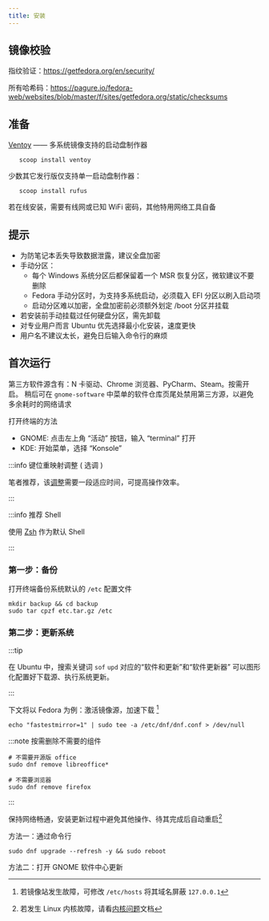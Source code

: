 ```yaml
---
title: 安装
---
```


## 镜像校验

指纹验证：https://getfedora.org/en/security/

所有哈希码：https://pagure.io/fedora-web/websites/blob/master/f/sites/getfedora.org/static/checksums

## 准备

[Ventoy](https://www.ventoy.net/cn/download.html)
—— 多系统镜像支持的启动盘制作器

       scoop install ventoy

少数其它发行版仅支持单一启动盘制作器：

       scoop install rufus

若在线安装，需要有线网或已知 WiFi 密码，其他特用网络工具自备

## 提示

- 为防笔记本丢失导致数据泄露，建议全盘加密
- 手动分区：
  - 每个 Windows 系统分区后都保留着一个 MSR 恢复分区，微软建议不要删除
  - Fedora 手动分区时，为支持多系统启动，必须载入 EFI 分区以刷入启动项
  - 启动分区难以加密，全盘加密前必须额外划定 /boot 分区并挂载
- 若安装前手动挂载过任何硬盘分区，需先卸载
- 对专业用户而言 Ubuntu 优先选择最小化安装，速度更快
- 用户名不建议太长，避免日后输入命令行的麻烦

## 首次运行

第三方软件源含有：N 卡驱动、Chrome 浏览器、PyCharm、Steam。按需开启。
稍后可在 `gnome-software` 中菜单的软件仓库页尾处禁用第三方源，以避免多余耗时的网络请求

打开终端的方法

- GNOME: 点击左上角 “活动” 按钮，输入 “terminal” 打开
- KDE: 开始菜单，选择 “Konsole”

:::info 键位重映射调整 ( 选调 )

笔者推荐，该[调整](/docs/dev/keymap)需要一段适应时间，可提高操作效率。

:::

:::info 推荐 Shell

使用 [Zsh](/docs/dev/zsh) 作为默认 Shell

:::

### 第一步：备份

打开终端备份系统默认的 `/etc` 配置文件

    mkdir backup && cd backup
    sudo tar cpzf etc.tar.gz /etc

### 第二步：更新系统

<div className="let-tipbg-to-yellow">

:::tip

在 Ubuntu 中，搜索关键词 `sof` `upd` 对应的“软件和更新”和“软件更新器”
可以图形化配置好下载源、执行系统更新。

:::

</div>

下文将以 Fedora 为例：激活镜像源，加速下载 [^1]

    echo "fastestmirror=1" | sudo tee -a /etc/dnf/dnf.conf > /dev/null

:::note 按需删除不需要的组件

```shell
# 不需要开源版 office
sudo dnf remove libreoffice*

# 不需要浏览器
sudo dnf remove firefox
```

:::

保持网络畅通，安装更新过程中避免其他操作、待其完成后自动重启[^2]

方法一：通过命令行

    sudo dnf upgrade --refresh -y && sudo reboot

方法二：打开 GNOME 软件中心更新

[^1]: 若镜像站发生故障，可修改 `/etc/hosts` 将其域名屏蔽 `127.0.0.1`
[^2]: 若发生 Linux 内核故障，请看[内核问题](./kernel)文档
